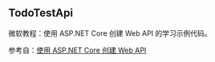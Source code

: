 ## TodoTestApi

微软教程：使用 ASP.NET Core 创建 Web API 的学习示例代码。

参考自：[使用 ASP.NET Core 创建 Web API](https://learn.microsoft.com/zh-cn/aspnet/core/tutorials/first-web-api?view=aspnetcore-9.0&tabs=visual-studio)